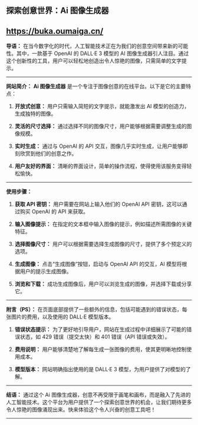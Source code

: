 探索创意世界：Ai 图像生成器
---
https://buka.oumaiga.cn/
---

**导语：**
在当今数字化的时代，人工智能技术正在为我们的创意空间带来新的可能性。其中，一款基于 OpenAI 的 DALL·E 3 模型的 AI 图像生成器引人注目。通过这个创新性的工具，用户可以轻松地创造出令人惊艳的图像，只需简单的文字提示。

---

**网站简介：**
**Ai 图像生成器** 是一个专注于图像创意的在线平台。以下是它的主要特点：

1. **开放式创意：** 用户只需输入简短的文字提示，就能激发出 AI 模型的创造力，生成独特的图像。

2. **灵活的尺寸选择：** 通过选择不同的图像尺寸，用户能够根据需要调整生成的图像规模。

3. **实时生成：** 通过与 OpenAI 的 API 交互，图像几乎实时生成，让用户能够即刻欣赏到他们的创意之作。

4. **用户友好的界面：** 清晰的界面设计，简单的操作流程，使得使用该服务变得轻松愉快。

---

**使用步骤：**
1. **获取 API 密钥：** 用户需要在网站上输入他们的 OpenAI API 密钥，这可以通过购买 OpenAI 的 API 来获取。

2. **输入图像提示：** 在指定的文本框中输入图像的提示，例如描述所需图像的关键特征。

3. **选择图像尺寸：** 用户可以根据需要选择生成图像的尺寸，提供了多个预定义的选项。

4. **生成图像：** 点击“生成图像”按钮，启动与 OpenAI API 的交互，AI 模型将根据用户的提示生成图像。

5. **浏览和下载：** 成功生成图像后，用户可以浏览生成的图像，并选择下载或分享它。

---

**附言（PS）：**
在页面底部提供了一些额外的信息，包括可能遇到的错误状态，每张图片的费用，以及使用的 DALL·E 模型版本。

1. **错误状态提示：** 为了更好地引导用户，网站在生成过程中详细展示了可能的错误状态，如 429 错误（提交太快）和 401 错误（API 错误或失效）。

2. **费用说明：** 用户能够清楚地了解每生成一张图像的费用，使其更明晰地控制使用成本。

3. **模型版本：** 网站明确指出使用的是 DALL·E 3 模型，为用户提供了对模型的了解。

---

**结语：**
通过这个 Ai 图像生成器，创意不再受限于画笔和画布，而是融入了先进的人工智能技术。这个平台为用户提供了一个探索创意世界的机会，让我们期待更多令人惊艳的图像涌现出来。快来体验这个令人兴奋的创意工具吧！

---
